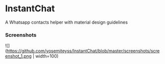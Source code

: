 # InstantChat
A Whatsapp contacts helper with material design guidelines


### Screenshots
![](https://github.com/yosemiteyss/InstantChat/blob/master/screenshots/screenshot_1.png | width=100)
